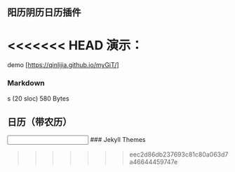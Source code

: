 ## 阳历阴历日历插件

<<<<<<< HEAD
演示：
=======
demo [https://qinlijia.github.io/myGiT/]

### Markdown
s (20 sloc)  580 Bytes
<!doctype html>
<html lang="en">
<head>
    <meta charset="UTF-8">
    <meta name="viewport"
          content="width=device-width, user-scalable=no, initial-scale=1.0, maximum-scale=1.0, minimum-scale=1.0">
    <meta http-equiv="X-UA-Compatible" content="ie=edge">
    <title>日历（带农历）</title>
	<link rel="stylesheet" href="css/calendar.min.css">
</head>
<body>
<h2>日历（带农历）</h2>
<input type="text" id="dataShow">
<script src='js/calendar.min.js'></script>
<script>
	//实例化
    var t1date=(new lCalendar).init('#dataShow');
</script>
</body>
</html>
### Jekyll Themes

>>>>>>> eec2d86db237693c81c80a063d7a46644459747e

